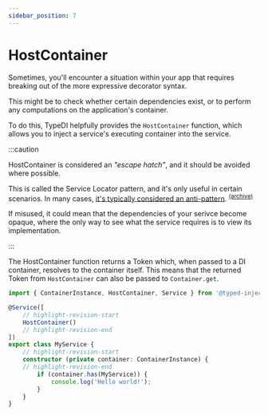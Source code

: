 ```yaml
---
sidebar_position: 7
---
```


# HostContainer

Sometimes, you'll encounter a situation within your app that
requires breaking out of the more expressive decorator syntax.

This might be to check whether certain dependencies exist,
or to perform any computations on the application's container.

To do this, TypeDI helpfully provides the `HostContainer` function,
which allows you to inject a service's executing container into
the service.

:::caution

HostContainer is considered an *"escape hatch"*, and it should be avoided where possible.

This is called the Service Locator pattern, and it's only useful in certain scenarios.
In many cases, [it's typically considered an anti-pattern][sl-anti-pattern-by-mark-seemann]. <sup>[(archive)][sl-anti-pattern-by-mark-seemann-archive]</sup>

If misused, it could mean that the dependencies of your serivce become opaque,
where the only way to see what the service requires is to view its implementation.

:::

The HostContainer function returns a Token which, when passed to a DI container,
resolves to the container itself.  This means that the returned Token from `HostContainer` can also be passed to `Container.get`.

```ts
import { ContainerInstance, HostContainer, Service } from '@typed-inject/inject';

@Service([
    // highlight-revision-start
    HostContainer()
    // highlight-revision-end
])
export class MyService {
    // highlight-revision-start
    constructor (private container: ContainerInstance) {
    // highlight-revision-end
        if (container.has(MyService)) {
            console.log('Hello world!');
        }
    }
}
```


[sl-anti-pattern-by-mark-seemann]: https://blog.ploeh.dk/2010/02/03/ServiceLocatorisanAnti-Pattern/
[sl-anti-pattern-by-mark-seemann-archive]: https://web.archive.org/web/20230208143016/https://blog.ploeh.dk/2010/02/03/ServiceLocatorisanAnti-Pattern/

[aaa]: https://blog.ploeh.dk/2010/02/03/ServiceLocatorisanAnti-Pattern/